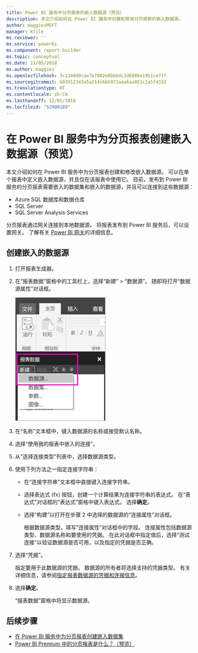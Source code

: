 ```yaml
---
title: Power BI 服务中分页报表的嵌入数据源（预览）
description: 本文介绍如何在 Power BI 服务中创建和修改分页报表的嵌入数据源。
author: maggiesMSFT
manager: kfile
ms.reviewer: ''
ms.service: powerbi
ms.component: report-builder
ms.topic: conceptual
ms.date: 11/05/2018
ms.author: maggies
ms.openlocfilehash: 3c1340d9cae7e7002e8bbbdc3d6888e19b1ce7ff
ms.sourcegitcommit: b03912343a5a214c6bb972aaa6aa051c2a5f4332
ms.translationtype: HT
ms.contentlocale: zh-CN
ms.lasthandoff: 12/05/2018
ms.locfileid: "52900189"
---
```

# <a name="create-an-embedded-data-source-for-paginated-reports-in-the-power-bi-service-preview"></a>在 Power BI 服务中为分页报表创建嵌入数据源（预览）
本文介绍如何在 Power BI 服务中为分页报表创建和修改嵌入数据源。 可以在单个报表中定义嵌入数据源，并且仅在该报表中使用它。 目前，发布到 Power BI 服务的分页报表需要嵌入的数据集和嵌入的数据源，并且可以连接到这些数据源：

- Azure SQL 数据库和数据仓库
- SQL Server
- SQL Server Analysis Services 

分页报表通过网关连接到本地数据源。 将报表发布到 Power BI 服务后，可以设置网关。 了解有关 [Power BI 网关](service-gateway-getting-started.md)的详细信息。 

## <a name="create-an-embedded-data-source"></a>创建嵌入的数据源
  
1. 打开报表生成器。

1. 在“报表数据”窗格中的工具栏上，选择“新建” > “数据源”。 随即将打开“数据源属性”对话框。

    ![新建数据源](media/paginated-reports-embedded-data-source/power-bi-paginated-new-data-source.png)
  
2.  在“名称”文本框中，键入数据源的名称或接受默认名称。  
  
3.  选择“使用我的报表中嵌入的连接”。  
  
1.  从“选择连接类型”列表中，选择数据源类型。 

1.  使用下列方法之一指定连接字符串：  
  
    -   在“连接字符串”文本框中直接键入连接字符串。 
  
    -   选择表达式 (fx) 按钮，创建一个计算结果为连接字符串的表达式。 在“表达式”对话框的“表达式”窗格中键入表达式。 选择**确定**。 
  
    -   选择“构建”以打开在步骤 2 中选择的数据源的“连接属性”对话框。  
  
        根据数据源类型，填写“连接属性”对话框中的字段。 连接属性包括数据源类型、数据源名称和要使用的凭据。 在此对话框中指定值后，选择“测试连接”以验证数据源是否可用，以及指定的凭据是否正确。  
  
4.  选择“凭据”。  
  
     指定要用于此数据源的凭据。 数据源的所有者将选择支持的凭据类型。 有关详细信息，请参阅[指定报表数据源的凭据和连接信息](https://docs.microsoft.com/sql/reporting-services/report-data/specify-credential-and-connection-information-for-report-data-sources)。
  
5.  选择**确定**。  
  
     “报表数据”窗格中将显示数据源。  

## <a name="next-steps"></a>后续步骤

- [在 Power BI 服务中为分页报表创建嵌入数据集](paginated-reports-create-embedded-dataset.md)
- [Power BI Premium 中的分页报表是什么？（预览）](paginated-reports-report-builder-power-bi.md)